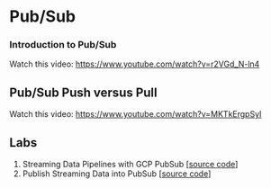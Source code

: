# Pub/Sub

### Introduction to Pub/Sub

Watch this video: https://www.youtube.com/watch?v=r2VGd_N-ln4

## Pub/Sub Push versus Pull

Watch this video: https://www.youtube.com/watch?v=MKTkErgpSyI

## Labs

1. Streaming Data Pipelines with GCP PubSub [[source code](03-processing/pubsub/lab-gcp-pubsub-processing.md/)]
2. Publish Streaming Data into PubSub [[source code](03-processing/pubsub/lab-gcp-pubsub.md/)]
